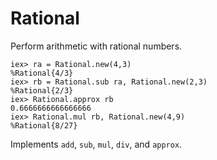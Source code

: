# Rational

Perform arithmetic with rational numbers.

    iex> ra = Rational.new(4,3)
    %Rational{4/3}
    iex> rb = Rational.sub ra, Rational.new(2,3)
    %Rational{2/3}
    iex> Rational.approx rb
    0.6666666666666666
    iex> Rational.mul rb, Rational.new(4,9)
    %Rational{8/27}

Implements `add`, `sub`, `mul`, `div`, and `approx`.


